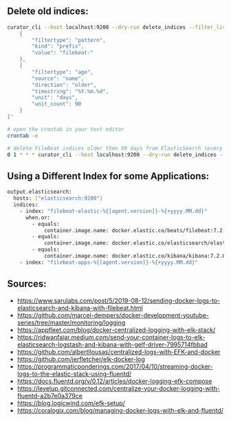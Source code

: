 ## Delete old indices:

```sh
curator_cli --host localhost:9200 --dry-run delete_indices --filter_list '[
    {
        "filtertype": "pattern",
        "kind": "prefix",
        "value": "filebeat-"
    },
    {
        "filtertype": "age",
        "source": "name",
        "direction": "older",
        "timestring": "%Y.%m.%d",
        "unit": "days",
        "unit_count": 90
    }
]'
```
```sh
# open the crontab in your text editor
crontab -e
```
```sh
# delete FileBeat indices older then 90 days from ElasticSearch (every day at 1am)
0 1 * * * curator_cli --host localhost:9200 --dry-run delete_indices --filter_list '[{"filtertype": "pattern", "kind": "prefix", "value": "filebeat-"}, {"filtertype": "age", "source": "name", "direction": "older", "timestring": "%Y.%m.%d", "unit": "days","unit_count": 90}]'
```

## Using a Different Index for some Applications:
```sh
output.elasticsearch:
  hosts: ["elasticsearch:9200"]
  indices:
    - index: "filebeat-elastic-%{[agent.version]}-%{+yyyy.MM.dd}"
      when.or:
        - equals:
            container.image.name: docker.elastic.co/beats/filebeat:7.2.0
        - equals:
            container.image.name: docker.elastic.co/elasticsearch/elasticsearch:7.2.0
        - equals:
            container.image.name: docker.elastic.co/kibana/kibana:7.2.0
    - index: "filebeat-apps-%{[agent.version]}-%{+yyyy.MM.dd}"
```
## Sources:
- https://www.sarulabs.com/post/5/2019-08-12/sending-docker-logs-to-elasticsearch-and-kibana-with-filebeat.html
- https://github.com/marcel-dempers/docker-development-youtube-series/tree/master/monitoring/logging
- https://appfleet.com/blog/docker-centralized-logging-with-elk-stack/
- https://ridwanfajar.medium.com/send-your-container-logs-to-elk-elasticsearch-logstash-and-kibana-with-gelf-driver-7995714fbbad
- https://github.com/albertllousas/centralized-logs-with-EFK-and-docker
- https://github.com/jerfletcher/elk-docker-log
- https://programmaticponderings.com/2017/04/10/streaming-docker-logs-to-the-elastic-stack-using-fluentd/
- https://docs.fluentd.org/v/0.12/articles/docker-logging-efk-compose
- https://levelup.gitconnected.com/centralize-your-docker-logging-with-fluentd-a2b7e0a379ce
- https://blog.logicwind.com/efk-setup/
- https://coralogix.com/blog/managing-docker-logs-with-elk-and-fluentd/
